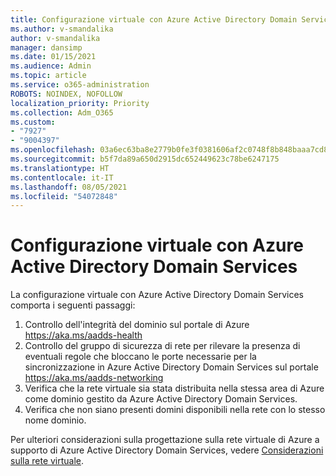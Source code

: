 ```yaml
---
title: Configurazione virtuale con Azure Active Directory Domain Services
ms.author: v-smandalika
author: v-smandalika
manager: dansimp
ms.date: 01/15/2021
ms.audience: Admin
ms.topic: article
ms.service: o365-administration
ROBOTS: NOINDEX, NOFOLLOW
localization_priority: Priority
ms.collection: Adm_O365
ms.custom:
- "7927"
- "9004397"
ms.openlocfilehash: 03a6ec63ba8e2779b0fe3f0381606af2c0748f8b848baaa7cd88b61317bd7a5e
ms.sourcegitcommit: b5f7da89a650d2915dc652449623c78be6247175
ms.translationtype: HT
ms.contentlocale: it-IT
ms.lasthandoff: 08/05/2021
ms.locfileid: "54072848"
---
```

# <a name="virtual-configuration-with-aad-domain-services"></a>Configurazione virtuale con Azure Active Directory Domain Services

La configurazione virtuale con Azure Active Directory Domain Services comporta i seguenti passaggi: 

1. Controllo dell'integrità del dominio sul portale di Azure https://aka.ms/aadds-health
2. Controllo del gruppo di sicurezza di rete per rilevare la presenza di eventuali regole che bloccano le porte necessarie per la sincronizzazione in Azure Active Directory Domain Services sul portale https://aka.ms/aadds-networking
3. Verifica che la rete virtuale sia stata distribuita nella stessa area di Azure come dominio gestito da Azure Active Directory Domain Services.
4. Verifica che non siano presenti domini disponibili nella rete con lo stesso nome dominio.

Per ulteriori considerazioni sulla progettazione sulla rete virtuale di Azure a supporto di Azure Active Directory Domain Services, vedere [Considerazioni sulla rete virtuale](https://docs.microsoft.com/azure/active-directory-domain-services/network-considerations).

